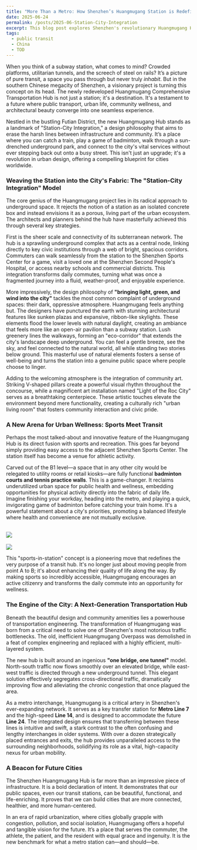 ```yaml
---
title: "More Than a Metro: How Shenzhen’s Huangmugang Station is Redefining Urban Living"
date: 2025-06-24
permalink: /posts/2025-06-Station-City-Integration
excerpt: This blog post explores Shenzhen's revolutionary Huangmugang Hub, a landmark project that shatters the traditional concept of a metro station. Discover how it masterfully blends high-efficiency transport with public sports facilities and a light-filled 'urban living room,' offering a forward-thinking blueprint for city life worldwide.
tags:
  - public transit
  - China
  - TOD
---
```



When you think of a subway station, what comes to mind? Crowded platforms, utilitarian tunnels, and the screech of steel on rails? It’s a picture of pure transit, a space you pass through but never truly *inhabit*. But in the southern Chinese megacity of Shenzhen, a visionary project is turning this concept on its head. The newly redeveloped Huangmugang Comprehensive Transportation Hub is not just a station; it's a destination. It's a testament to a future where public transport, urban life, community wellness, and architectural beauty converge into one seamless experience.

Nestled in the bustling Futian District, the new Huangmugang Hub stands as a landmark of "Station-City Integration," a design philosophy that aims to erase the harsh lines between infrastructure and community. It’s a place where you can catch a train, play a game of badminton, walk through a sun-drenched underground park, and connect to the city's vital services without ever stepping back out onto a busy street. This isn't just an upgrade; it's a revolution in urban design, offering a compelling blueprint for cities worldwide.



### Weaving the Station into the City's Fabric: The "Station-City Integration" Model



The core genius of the Huangmugang project lies in its radical approach to underground space. It rejects the notion of a station as an isolated concrete box and instead envisions it as a porous, living part of the urban ecosystem. The architects and planners behind the hub have masterfully achieved this through several key strategies.

First is the sheer scale and connectivity of its subterranean network. The hub is a sprawling underground complex that acts as a central node, linking directly to key civic institutions through a web of bright, spacious corridors. Commuters can walk seamlessly from the station to the Shenzhen Sports Center for a game, visit a loved one at the Shenzhen Second People's Hospital, or access nearby schools and commercial districts. This integration transforms daily commutes, turning what was once a fragmented journey into a fluid, weather-proof, and enjoyable experience.

More impressively, the design philosophy of **"bringing light, green, and wind into the city"** tackles the most common complaint of underground spaces: their dark, oppressive atmosphere. Huangmugang feels anything but. The designers have punctured the earth with stunning architectural features like sunken plazas and expansive, ribbon-like skylights. These elements flood the lower levels with natural daylight, creating an ambiance that feels more like an open-air pavilion than a subway station. Lush greenery lines the walkways, forming an "eco-corridor" that extends the city's landscape deep underground. You can feel a gentle breeze, see the sky, and feel connected to the natural world, all while standing two stories below ground. This masterful use of natural elements fosters a sense of well-being and turns the station into a genuine public space where people choose to linger.

Adding to the welcoming atmosphere is the integration of community art. Striking V-shaped pillars create a powerful visual rhythm throughout the concourse, while a magnificent art installation named "Light of the Roc City" serves as a breathtaking centerpiece. These artistic touches elevate the environment beyond mere functionality, creating a culturally rich "urban living room" that fosters community interaction and civic pride.



### A New Arena for Urban Wellness: Sports Meet Transit



Perhaps the most talked-about and innovative feature of the Huangmugang Hub is its direct fusion with sports and recreation. This goes far beyond simply providing easy access to the adjacent Shenzhen Sports Center. The station itself has become a venue for athletic activity.

Carved out of the B1 level—a space that in any other city would be relegated to utility rooms or retail kiosks—are fully functional **badminton courts and tennis practice walls**. This is a game-changer. It reclaims underutilized urban space for public health and wellness, embedding opportunities for physical activity directly into the fabric of daily life. Imagine finishing your workday, heading into the metro, and playing a quick, invigorating game of badminton before catching your train home. It's a powerful statement about a city's priorities, promoting a balanced lifestyle where health and convenience are not mutually exclusive.

<br/><img src='https://yanwenswebsite.oss-cn-guangzhou.aliyuncs.com/MVIMG_20250629_135405.jpg'><br/>
<br/><img src='https://yanwenswebsite.oss-cn-guangzhou.aliyuncs.com/MVIMG_20250629_135422.jpg'><br/>

This "sports-in-station" concept is a pioneering move that redefines the very purpose of a transit hub. It's no longer just about moving people from point A to B; it's about enhancing their quality of life along the way. By making sports so incredibly accessible, Huangmugang encourages an active citizenry and transforms the daily commute into an opportunity for wellness.



### The Engine of the City: A Next-Generation Transportation Hub



Beneath the beautiful design and community amenities lies a powerhouse of transportation engineering. The transformation of Huangmugang was born from a critical need to solve one of Shenzhen's most notorious traffic bottlenecks. The old, inefficient Huangmugang Overpass was demolished in a feat of complex engineering and replaced with a highly efficient, multi-layered system.

The new hub is built around an ingenious **"one bridge, one tunnel"** model. North-south traffic now flows smoothly over an elevated bridge, while east-west traffic is directed through a new underground tunnel. This elegant solution effectively segregates cross-directional traffic, dramatically improving flow and alleviating the chronic congestion that once plagued the area.

As a metro interchange, Huangmugang is a critical artery in Shenzhen's ever-expanding network. It serves as a key transfer station for **Metro Line 7** and the high-speed **Line 14**, and is designed to accommodate the future **Line 24**. The integrated design ensures that transferring between these lines is intuitive and swift, a stark contrast to the often confusing and lengthy interchanges in older systems. With over a dozen strategically placed entrances and exits, the hub provides unparalleled access to the surrounding neighborhoods, solidifying its role as a vital, high-capacity nexus for urban mobility.



### A Beacon for Future Cities



The Shenzhen Huangmugang Hub is far more than an impressive piece of infrastructure. It is a bold declaration of intent. It demonstrates that our public spaces, even our transit stations, can be beautiful, functional, and life-enriching. It proves that we can build cities that are more connected, healthier, and more human-centered.

In an era of rapid urbanization, where cities globally grapple with congestion, pollution, and social isolation, Huangmugang offers a hopeful and tangible vision for the future. It’s a place that serves the commuter, the athlete, the patient, and the resident with equal grace and ingenuity. It is the new benchmark for what a metro station can—and should—be.

